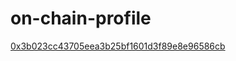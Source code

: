 # on-chain-profile

[0x3b023cc43705eea3b25bf1601d3f89e8e96586cb](https://klaytnscope.com/account/0x3b023cc43705eea3b25bf1601d3f89e8e96586cb)
